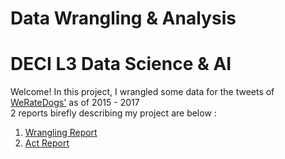 # Data Wrangling & Analysis

# DECI L3 Data Science & AI

Welcome! In this project, I wrangled some data for the tweets of [WeRateDogs'](https://x.com/dog_rates) as of 2015 - 2017  
2 reports birefly describing my project are below :

1. [Wrangling Report](https://github.com/Hazorox/WranglingDeciL3/blob/main/wrangle_report.pdf)
2. [Act Report](https://github.com/Hazorox/WranglingDeciL3/blob/main/act_report.pdf)
